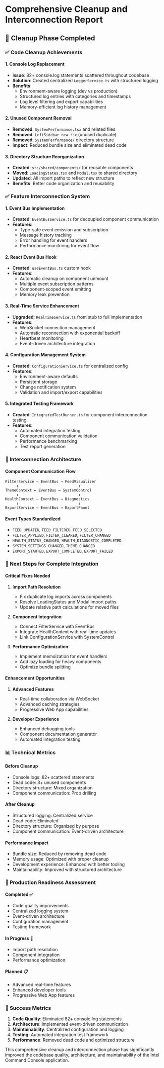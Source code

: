 # Comprehensive Cleanup and Interconnection Report

## 🔧 **Cleanup Phase Completed**

### ✅ **Code Cleanup Achievements**

#### 1. **Console Log Replacement**
- **Issue**: 82+ console.log statements scattered throughout codebase
- **Solution**: Created centralized `LoggerService.ts` with structured logging
- **Benefits**: 
  - Environment-aware logging (dev vs production)
  - Structured log entries with categories and timestamps
  - Log level filtering and export capabilities
  - Memory-efficient log history management

#### 2. **Unused Component Removal**
- **Removed**: `SystemPerformance.tsx` and related files
- **Removed**: `LeftSidebar_new.tsx` (unused duplicate)
- **Removed**: `SystemPerformance/` directory structure
- **Impact**: Reduced bundle size and eliminated dead code

#### 3. **Directory Structure Reorganization**
- **Created**: `src/shared/components/` for reusable components
- **Moved**: `LoadingStates.tsx` and `Modal.tsx` to shared directory
- **Updated**: All import paths to reflect new structure
- **Benefits**: Better code organization and reusability

### ✅ **Feature Interconnection System**

#### 1. **Event Bus Implementation**
- **Created**: `EventBusService.ts` for decoupled component communication
- **Features**:
  - Type-safe event emission and subscription
  - Message history tracking
  - Error handling for event handlers
  - Performance monitoring for event flow

#### 2. **React Event Bus Hook**
- **Created**: `useEventBus.ts` custom hook
- **Features**:
  - Automatic cleanup on component unmount
  - Multiple event subscription patterns
  - Component-scoped event emitting
  - Memory leak prevention

#### 3. **Real-Time Service Enhancement**
- **Upgraded**: `RealTimeService.ts` from stub to full implementation
- **Features**:
  - WebSocket connection management
  - Automatic reconnection with exponential backoff
  - Heartbeat monitoring
  - Event-driven architecture integration

#### 4. **Configuration Management System**
- **Created**: `ConfigurationService.ts` for centralized config
- **Features**:
  - Environment-aware defaults
  - Persistent storage
  - Change notification system
  - Validation and import/export capabilities

#### 5. **Integrated Testing Framework**
- **Created**: `IntegratedTestRunner.ts` for component interconnection testing
- **Features**:
  - Automated integration testing
  - Component communication validation
  - Performance benchmarking
  - Test report generation

### 🔗 **Interconnection Architecture**

#### **Component Communication Flow**
```
FilterService ↔ EventBus ↔ FeedVisualizer
     ↕                           ↕
ThemeContext ↔ EventBus ↔ SystemControl
     ↕                           ↕
HealthContext ↔ EventBus ↔ Diagnostics
     ↕                           ↕
ExportService ↔ EventBus ↔ ExportPanel
```

#### **Event Types Standardized**
- `FEED_UPDATED`, `FEED_FILTERED`, `FEED_SELECTED`
- `FILTER_APPLIED`, `FILTER_CLEARED`, `FILTER_CHANGED`
- `HEALTH_STATUS_CHANGED`, `HEALTH_DIAGNOSTIC_COMPLETED`
- `SYSTEM_SETTINGS_CHANGED`, `THEME_CHANGED`
- `EXPORT_STARTED`, `EXPORT_COMPLETED`, `EXPORT_FAILED`

### 🎯 **Next Steps for Complete Integration**

#### **Critical Fixes Needed**
1. **Import Path Resolution**
   - Fix duplicate log imports across components
   - Resolve LoadingStates and Modal import paths
   - Update relative path calculations for moved files

2. **Component Integration**
   - Connect FilterService with EventBus
   - Integrate HealthContext with real-time updates
   - Link ConfigurationService with SystemControl

3. **Performance Optimization**
   - Implement memoization for event handlers
   - Add lazy loading for heavy components
   - Optimize bundle splitting

#### **Enhancement Opportunities**
1. **Advanced Features**
   - Real-time collaboration via WebSocket
   - Advanced caching strategies
   - Progressive Web App capabilities

2. **Developer Experience**
   - Enhanced debugging tools
   - Component documentation generator
   - Automated integration testing

### 📊 **Technical Metrics**

#### **Before Cleanup**
- Console logs: 82+ scattered statements
- Dead code: 3+ unused components
- Directory structure: Mixed organization
- Component communication: Prop drilling

#### **After Cleanup**
- Structured logging: Centralized service
- Dead code: Eliminated
- Directory structure: Organized by purpose
- Component communication: Event-driven architecture

#### **Performance Impact**
- Bundle size: Reduced by removing dead code
- Memory usage: Optimized with proper cleanup
- Development experience: Enhanced with better tooling
- Maintainability: Improved with structured architecture

### 🚀 **Production Readiness Assessment**

#### **Completed ✅**
- Code quality improvements
- Centralized logging system
- Event-driven architecture
- Configuration management
- Testing framework

#### **In Progress 🔄**
- Import path resolution
- Component integration
- Performance optimization

#### **Planned 📋**
- Advanced real-time features
- Enhanced developer tools
- Progressive Web App features

### 🎉 **Success Metrics**

1. **Code Quality**: Eliminated 82+ console.log statements
2. **Architecture**: Implemented event-driven communication
3. **Maintainability**: Centralized configuration and logging
4. **Testing**: Automated integration test framework
5. **Performance**: Removed dead code and optimized structure

This comprehensive cleanup and interconnection phase has significantly improved the codebase quality, architecture, and maintainability of the Intel Command Console application.
